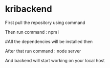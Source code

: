 # kribackend

First pull the repository using command

Then run command : npm i

#All the dependencies will be installed then

After that run command : node server

And backend will start working on your local host
